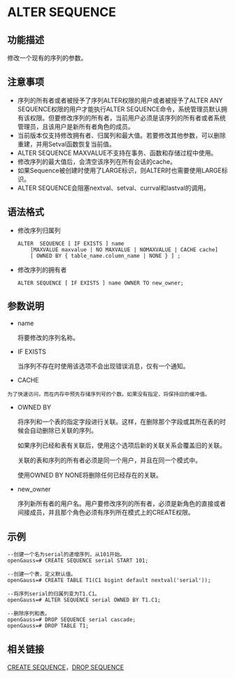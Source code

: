# ALTER SEQUENCE

## 功能描述<a name="zh-cn_topic_0283137303_zh-cn_topic_0237122071_zh-cn_topic_0062358310_s806d414edb004fa89cd50a1166d1136e"></a>

修改一个现有的序列的参数。

## 注意事项<a name="zh-cn_topic_0283137303_zh-cn_topic_0237122071_zh-cn_topic_0062358310_sfccb497f01564edb804ecee58fe2698c"></a>

-   序列的所有者或者被授予了序列ALTER权限的用户或者被授予了ALTER ANY SEQUENCE权限的用户才能执行ALTER SEQUENCE命令，系统管理员默认拥有该权限。但要修改序列的所有者，当前用户必须是该序列的所有者或者系统管理员，且该用户是新所有者角色的成员。
-   当前版本仅支持修改拥有者、归属列和最大值。若要修改其他参数，可以删除重建，并用Setval函数恢复当前值。
-   ALTER SEQUENCE MAXVALUE不支持在事务、函数和存储过程中使用。
-   修改序列的最大值后，会清空该序列在所有会话的cache。
-   如果Sequence被创建时使用了LARGE标识，则ALTER时也需要使用LARGE标识。
-   ALTER SEQUENCE会阻塞nextval、setval、currval和lastval的调用。

## 语法格式<a name="zh-cn_topic_0283137303_zh-cn_topic_0237122071_zh-cn_topic_0062358310_s794bdb8d97844eb7aa7d1d6cdf896ac9"></a>

-   修改序列归属列

    ```
    ALTER  SEQUENCE [ IF EXISTS ] name 
        [MAXVALUE maxvalue | NO MAXVALUE | NOMAXVALUE | CACHE cache]
        [ OWNED BY { table_name.column_name | NONE } ] ;
    ```


-   修改序列的拥有者

    ```
    ALTER SEQUENCE [ IF EXISTS ] name OWNER TO new_owner;
    ```


## 参数说明<a name="zh-cn_topic_0283137303_zh-cn_topic_0237122071_zh-cn_topic_0062358310_s8277cc73aecc4f20845d2ddf456a20e7"></a>

-   name

    将要修改的序列名称。

-   IF EXISTS

    当序列不存在时使用该选项不会出现错误消息，仅有一个通知。

-    CACHE

    为了快速访问，而在内存中预先存储序列号的个数。如果没有指定，将保持旧的缓冲值。

-   OWNED BY

    将序列和一个表的指定字段进行关联。这样，在删除那个字段或其所在表的时候会自动删除已关联的序列。

    如果序列已经和表有关联后，使用这个选项后新的关联关系会覆盖旧的关联。

    关联的表和序列的所有者必须是同一个用户，并且在同一个模式中。

    使用OWNED BY NONE将删除任何已经存在的关联。

-   new\_owner

    序列新所有者的用户名。用户要修改序列的所有者，必须是新角色的直接或者间接成员，并且那个角色必须有序列所在模式上的CREATE权限。


## 示例<a name="zh-cn_topic_0283137303_zh-cn_topic_0237122071_zh-cn_topic_0062358310_sd7a0dca78f6844d79a0ec70fb4213769"></a>

```
--创建一个名为serial的递增序列，从101开始。
openGauss=# CREATE SEQUENCE serial START 101;

--创建一个表，定义默认值。
openGauss=# CREATE TABLE T1(C1 bigint default nextval('serial'));

--将序列serial的归属列变为T1.C1。
openGauss=# ALTER SEQUENCE serial OWNED BY T1.C1;

--删除序列和表。
openGauss=# DROP SEQUENCE serial cascade;
openGauss=# DROP TABLE T1;
```

## 相关链接<a name="zh-cn_topic_0283137303_zh-cn_topic_0237122071_zh-cn_topic_0062358310_seadab16e00ee41c383d8cba1759ed7c8"></a>

[CREATE SEQUENCE](CREATE-SEQUENCE.md)，[DROP SEQUENCE](DROP-SEQUENCE.md)

